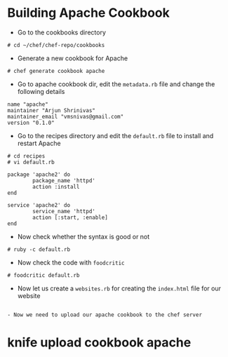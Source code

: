 # Building Apache Cookbook

- Go to the cookbooks directory

```
# cd ~/chef/chef-repo/cookbooks
```

- Generate a new cookbook for Apache

```
# chef generate cookbook apache
```

- Go to apache cookbook dir, edit the `metadata.rb` file and change the following details

```
name "apache"
maintainer "Arjun Shrinivas"
maintainer_email "vmsnivas@gmail.com"
version "0.1.0"
```

- Go to the recipes directory and edit the `default.rb` file to install and restart Apache

```
# cd recipes
# vi default.rb
```

```
package 'apache2' do
        package_name 'httpd'
        action :install
end

service 'apache2' do
        service_name 'httpd'
        action [:start, :enable]
end
```

- Now check whether the syntax is good or not

```
# ruby -c default.rb
```

- Now check the code with `foodcritic`

```
# foodcritic default.rb
```

- Now let us create a `websites.rb` for creating the `index.html` file for our website

```

- Now we need to upload our apache cookbook to the chef server

```
# knife upload cookbook apache
```
